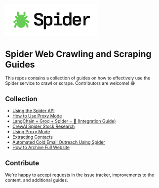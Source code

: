 <a href="https://spider.cloud" target="_blank">
  <picture>
    <source media="(prefers-color-scheme: dark)" srcset="images/spider-logo-github-dark.png" style="max-width: 100%; width: 300px; margin-bottom: 20px">
    <img alt="Spider Logo" src="/images/spider-logo-github-light.png" width="300px">
  </picture>
</a>

# Spider Web Crawling and Scraping Guides
This repos contains a collection of guides on how to effectively use the Spider service to crawl or scrape. Contributors are welcome! 😁

## Collection

- [Using the Spider API](spider-api.md)
- [How to Use Proxy Mode](proxy-mode.md)
- [LangChain + Groq + Spider = 🚀 (Integration Guide)](langchain-groq.md)
- [CrewAI Spider Stock Research](crewai-spider-research-agent.md)
- [Using Proxy Mode](proxy-mode.md)
- [Extracting Contacts](extracting-contacts.md)
- [Automated Cold Email Outreach Using Spider](auto-email-response-outreach.md)
- [How to Archive Full Website](website-archiving.md)
  
## Contribute

We're happy to accept requests in the issue tracker, improvements to the content, and additional guides.
